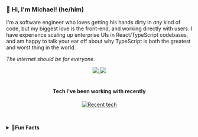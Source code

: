 <h3>👋 Hi, I'm Michael! (he/him)</h3>

<p>
  I'm a software engineer who loves getting his hands dirty in <em>any</em> kind of code, but my biggest love is the front-end, and working directly with users. I have 
  experience scaling up enterprise UIs in React/TypeScript codebases, and am happy to talk your ear off about why TypeScript is both the greatest and worst thing in the world. 
</p>

<p>
  <i>The internet should be for everyone.</i>
</p>

<div align="center">  
  <a href="https://www.linkedin.com/in/michael-eric-smith/">
    <img src="https://img.shields.io/badge/%20-Check%20out%20my%20LinkedIn-black?color=14171A&labelColor=0e76a8&logo=linkedin&logoColor=ffffff" />
  </a>
    
  <a href="mailto:michael-eric-smith@pm.me">
    <img src="https://img.shields.io/badge/%20-Send%20me%20an%20email-black?color=14171A&labelColor=D44638&logo=maildotru&logoColor=ffffff" />
  </a>
</div>
&nbsp;

<!--GitHub doesn't support <figure> and <figcaption> elements, sadly. It strips them right out.-->
<h4 align="center">Tech I've been working with recently</h4>
<div align="center">
  <a href="https://skillicons.dev">
    <img
      src="https://skillicons.dev/icons?i=react,ts,js,postgres,py,redis,html,css,tailwind,nextjs,nodejs,express,redux,figma,vercel,vite&perline=8"
      alt="Recent tech"
    />
  </a>
</div>

&nbsp;
<details>
  <summary><b>🤠Fun Facts</b></summary>
  <p>
    Lately I've been using my programming skills to make games and interactive media. I'm also a fan of
    <a href="https://devon.lol/blog/the-old-web/">the non-commercial web</a> and want to do my part in making 
    the internet weird again. I have a lot of love and respect for communities like <a href="https://sadgrl.online/">Sadgrl.online</a> that aim
    to help bring back what used to make the 'net so special.
    <a href="https://sadgrl.online/cyberspace/internet-manifesto">Their manifesto's</a> a really good place to start.
  </p>
</details>


